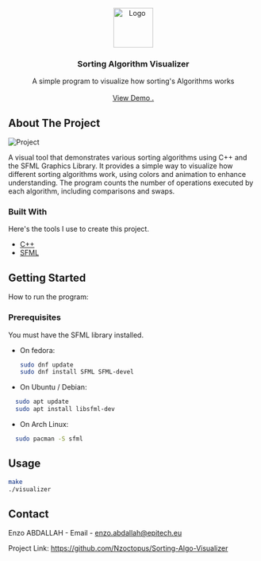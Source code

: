                         
<br/>
<div align="center">
<a href="https://github.com/ShaanCoding/ReadME-Generator">
<img src="https://avatars.githubusercontent.com/u/146715863?v=4" alt="Logo" width="80" height="80">
</a>
<h3 align="center">Sorting Algorithm Visualizer</h3>
<p align="center">
A simple program to visualize how sorting's Algorithms works

<br/>
<br/>
<a href="https://www.youtube.com/watch?v=BEZdWeZKFlk">View Demo .</a>  


</p>
</div>

 ## About The Project

![Project](https://socialify.git.ci/Nzoctopus/Sorting-Algo-Visualizer/image?font=Raleway&language=1&name=1&owner=1&pattern=Charlie%20Brown&theme=Dark)

A visual tool that demonstrates various sorting algorithms using C++ and the SFML Graphics Library. It provides a simple way to visualize how different sorting algorithms work, using colors and animation to enhance understanding. The program counts the number of operations executed by each algorithm, including comparisons and swaps.
 ### Built With

Here's the tools I use to create this project.

- [C++](https://cplusplus.com/reference/)
- [SFML](https://www.sfml-dev.org/documentation/2.6.1/)
 ## Getting Started

How to run the program:
 ### Prerequisites

You must have the SFML library installed.
- On fedora:
  ```sh
  sudo dnf update
  sudo dnf install SFML SFML-devel
  ```
- On Ubuntu / Debian:
```sh
  sudo apt update
  sudo apt install libsfml-dev
```
- On Arch Linux:
```sh
  sudo pacman -S sfml
```
 ## Usage

```sh
make
./visualizer
```
 ## Contact

Enzo ABDALLAH - Email - enzo.abdallah@epitech.eu

Project Link: https://github.com/Nzoctopus/Sorting-Algo-Visualizer
